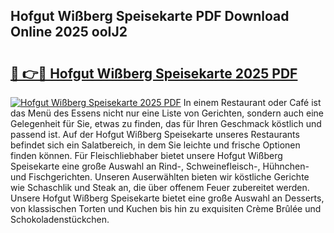 ## Hofgut Wißberg Speisekarte PDF Download Online 2025 ooIJ2

# <h2><a href="http://gcdqofu.nevu.top/?p=Hofgut+Wi%c3%9fberg+Speisekarte">🔗 👉🔴 Hofgut Wißberg Speisekarte 2025 PDF</a></h2>

[![Hofgut Wißberg Speisekarte 2025 PDF](https://i.imgur.com/dBaPXMq.png)](http://gcdqofu.nevu.top/?p=Hofgut+Wi%c3%9fberg+Speisekarte)
In einem Restaurant oder Café ist das Menü des Essens nicht nur eine Liste von Gerichten, sondern auch eine Gelegenheit für Sie, etwas zu finden, das für Ihren Geschmack köstlich und passend ist. Auf der Hofgut Wißberg Speisekarte unseres Restaurants befindet sich ein Salatbereich, in dem Sie leichte und frische Optionen finden können. Für Fleischliebhaber bietet unsere Hofgut Wißberg Speisekarte eine große Auswahl an Rind-, Schweinefleisch-, Hühnchen- und Fischgerichten. Unseren Auserwählten bieten wir köstliche Gerichte wie Schaschlik und Steak an, die über offenem Feuer zubereitet werden. Unsere Hofgut Wißberg Speisekarte bietet eine große Auswahl an Desserts, von klassischen Torten und Kuchen bis hin zu exquisiten Crème Brûlée und Schokoladenstückchen.
